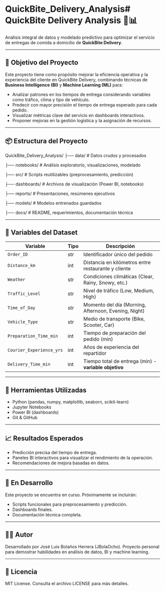 # QuickBite_Delivery_Analysis# QuickBite Delivery Analysis 🛵📊

Análisis integral de datos y modelado predictivo para optimizar el servicio de entregas de comida a domicilio de **QuickBite Delivery**.

---

## 🧠 Objetivo del Proyecto

Este proyecto tiene como propósito mejorar la eficiencia operativa y la experiencia del cliente en QuickBite Delivery, combinando técnicas de **Business Intelligence (BI)** y **Machine Learning (ML)** para:

- Analizar patrones en los tiempos de entrega considerando variables como tráfico, clima y tipo de vehículo.
- Predecir con mayor precisión el tiempo de entrega esperado para cada pedido.
- Visualizar métricas clave del servicio en dashboards interactivos.
- Proponer mejoras en la gestión logística y la asignación de recursos.

---

## 📦 Estructura del Proyecto

QuickBite_Delivery_Analysis/ 
├── data/ # Datos crudos y procesados 

├── notebooks/ # Análisis exploratorio, visualizaciones, modelado 

├── src/ # Scripts reutilizables (preprocesamiento, predicción) 

├── dashboards/ # Archivos de visualización (Power BI, notebooks) 

├── reports/ # Presentaciones, resúmenes ejecutivos 

├── models/ # Modelos entrenados guardados 

├── docs/ # README, requerimientos, documentación técnica

---

## 🧾 Variables del Dataset

| Variable                | Tipo   | Descripción |
|-------------------------|--------|-------------|
| `Order_ID`              | str    | Identificador único del pedido |
| `Distance_km`           | int    | Distancia en kilómetros entre restaurante y cliente |
| `Weather`               | str    | Condiciones climáticas (Clear, Rainy, Snowy, etc.) |
| `Traffic_Level`         | str    | Nivel de tráfico (Low, Medium, High) |
| `Time_of_Day`           | str    | Momento del día (Morning, Afternoon, Evening, Night) |
| `Vehicle_Type`          | str    | Medio de transporte (Bike, Scooter, Car) |
| `Preparation_Time_min`  | int    | Tiempo de preparación del pedido (min) |
| `Courier_Experience_yrs`| int    | Años de experiencia del repartidor |
| `Delivery_Time_min`     | int    | Tiempo total de entrega (min) - **variable objetivo** |

---

## 🔧 Herramientas Utilizadas

- Python (pandas, numpy, matplotlib, seaborn, scikit-learn)
- Jupyter Notebooks
- Power BI (dashboards)
- Git & GitHub

---

## 📈 Resultados Esperados

- Predicción precisa del tiempo de entrega.
- Paneles BI interactivos para visualizar el rendimiento de la operación.
- Recomendaciones de mejora basadas en datos.

---

## 🚀 En Desarrollo

Este proyecto se encuentra en curso. Próximamente se incluirán:
- Scripts funcionales para preprocesamiento y predicción.
- Dashboards finales.
- Documentación técnica completa.

---

## 🧑‍💻 Autor

Desarrollado por José Luis Bolaños Herrera (JBolaOcho). Proyecto personal para demostrar habilidades en análisis de datos, BI y machine learning.

---

## 📄 Licencia

MIT License. Consulta el archivo LICENSE para más detalles.